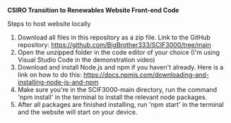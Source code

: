 **CSIRO Transition to Renewables Website Front-end Code**

Steps to host website locally
  1. Download all files in this repository as a zip file. Link to the GitHub repository: https://github.com/BigBrother333/SCIF3000/tree/main
  2. Open the unzipped folder in the code editor of your choice (I'm using Visual Studio Code in the demonstration video)
  3. Download and install Node.js and npm if you haven't already. Here is a link on how to do this: https://docs.npmjs.com/downloading-and-installing-node-js-and-npm
  4. Make sure you're in the SCIF3000-main directory, run the command 'npm install' in the terminal to install the relevant node packages.
  5. After all packages are finished installing, run 'npm start' in the terminal and the website will start on your device.
